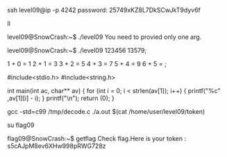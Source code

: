 ssh level09@ip -p 4242
password: 25749xKZ8L7DkSCwJkT9dyv6f


ll

level09@SnowCrash:~$ ./level09
You need to provied only one arg.

level09@SnowCrash:~$ ./level09 123456
13579;

1 + 0 = 1
2 + 1 = 3
3 + 2 = 5
4 + 3 = 7
5 + 4 = 9
6 + 5 = ;


#include<stdio.h>
#include<string.h>

int main(int ac, char** av)
{
	for (int i = 0; i < strlen(av[1]); i++)
	{
		printf("%c" ,av[1][i] - i);
	}
	printf("\n");
	return (0);
}

gcc -std=c99 /tmp/decode.c
./a.out $(cat /home/user/level09/token)

su flag09

flag09@SnowCrash:~$ getflag
Check flag.Here is your token : s5cAJpM8ev6XHw998pRWG728z

